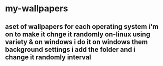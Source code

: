 # my-wallpapers
## aset of wallpapers for each operating system i'm on to make it chnge it randomly on-linux using variety &amp; on windows i do it on windows them background settings i add the folder and i change it randomly interval
